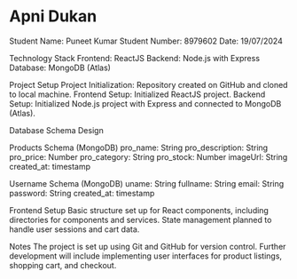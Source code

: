 # Apni Dukan
Student Name: Puneet Kumar
Student Number: 8979602
Date: 19/07/2024

Technology Stack
Frontend: ReactJS
Backend: Node.js with Express
Database: MongoDB (Atlas)

Project Setup
Project Initialization: Repository created on GitHub and cloned to local machine.
Frontend Setup: Initialized ReactJS project.
Backend Setup: Initialized Node.js project with Express and connected to MongoDB (Atlas).

Database Schema Design

Products Schema (MongoDB)
pro_name: String
pro_description: String
pro_price: Number 
pro_category: String 
pro_stock: Number 
imageUrl: String
created_at: timestamp

Username Schema (MongoDB)
uname: String
fullname: String
email: String
password: String 
created_at: timestamp

Frontend Setup
Basic structure set up for React components, including directories for components and services.
State management planned to handle user sessions and cart data.

Notes
The project is set up using Git and GitHub for version control.
Further development will include implementing user interfaces for product listings, shopping cart, and checkout.
